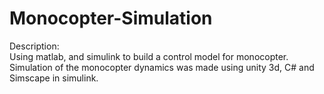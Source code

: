 # Monocopter-Simulation <br />
  Description: <br />
	Using matlab, and simulink to build a control model for monocopter.<br />
	Simulation of the monocopter dynamics was made using unity 3d, C# and Simscape in simulink.
